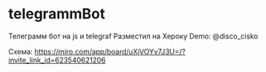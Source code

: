 # telegrammBot
Телеграмм бот на js и telegraf
Разместил на Хероку
Demo: @disco_cisko

Схема: https://miro.com/app/board/uXjVOYv7J3U=/?invite_link_id=623540621206
